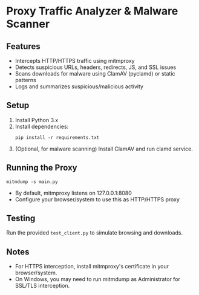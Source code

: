 # Proxy Traffic Analyzer & Malware Scanner

## Features
- Intercepts HTTP/HTTPS traffic using mitmproxy
- Detects suspicious URLs, headers, redirects, JS, and SSL issues
- Scans downloads for malware using ClamAV (pyclamd) or static patterns
- Logs and summarizes suspicious/malicious activity

## Setup
1. Install Python 3.x
2. Install dependencies:
   ```
   pip install -r requirements.txt
   ```
3. (Optional, for malware scanning) Install ClamAV and run clamd service.

## Running the Proxy
```
mitmdump -s main.py
```
- By default, mitmproxy listens on 127.0.0.1:8080
- Configure your browser/system to use this as HTTP/HTTPS proxy

## Testing
Run the provided `test_client.py` to simulate browsing and downloads.

## Notes
- For HTTPS interception, install mitmproxy's certificate in your browser/system.
- On Windows, you may need to run mitmdump as Administrator for SSL/TLS interception.
